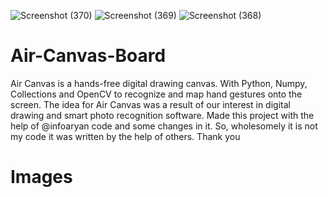 ![Screenshot (370)](https://user-images.githubusercontent.com/71626642/113501309-b2328400-9541-11eb-9903-583996691523.png)
![Screenshot (369)](https://user-images.githubusercontent.com/71626642/113501312-b52d7480-9541-11eb-9fd8-e246045ef5d7.png)
![Screenshot (368)](https://user-images.githubusercontent.com/71626642/113501314-b8286500-9541-11eb-8aa1-93fd5e9ffb6e.png)
# Air-Canvas-Board
Air Canvas is a hands-free digital drawing canvas. With Python, Numpy, Collections and OpenCV to recognize and map hand gestures onto the screen. The idea for Air Canvas was a result of our interest in digital drawing and smart photo recognition software.
Made this project with the help of @infoaryan code and some changes in it.
So, wholesomely it is not my code it was written by the help of others.
Thank you

# Images
